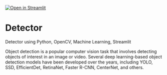 [![Open in Streamlit](https://static.streamlit.io/badges/streamlit_badge_black_white.svg)](https://whitewayweb-object-detector.streamlit.app/)

# Detector

Detector using Python, OpenCV, Machine Learning, Streamlit

Object detection is a popular computer vision task that involves detecting objects of interest in an image or video. Several deep learning-based object detection models have been developed over the years, including YOLO, SSD, EfficientDet, RetinaNet, Faster R-CNN, CenterNet, and others.
